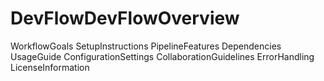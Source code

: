 # DevFlowDevFlowOverview
WorkflowGoals
SetupInstructions
PipelineFeatures
Dependencies
UsageGuide
ConfigurationSettings
CollaborationGuidelines
ErrorHandling
LicenseInformation
